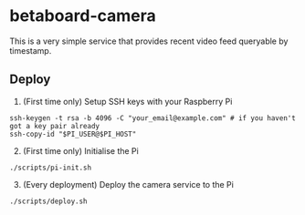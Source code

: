 # betaboard-camera

This is a very simple service that provides recent video feed queryable by timestamp.

## Deploy

1. (First time only) Setup SSH keys with your Raspberry Pi
```
ssh-keygen -t rsa -b 4096 -C "your_email@example.com" # if you haven't got a key pair already
ssh-copy-id "$PI_USER@$PI_HOST"
```

2. (First time only) Initialise the Pi
```
./scripts/pi-init.sh
```

3. (Every deployment) Deploy the camera service to the Pi
```
./scripts/deploy.sh
```

